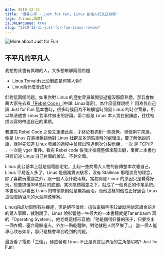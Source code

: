 ```yaml
---
date: 2010-12-21
title: "讀書心得 - Just for Fun, Linux 創始人托瓦茲自傳"
tags: [Linux,讀書]
isCJKLanguage: true
slug: "2010-12-21-just-for-fun-linux-review"
---
```

<img alt="More about Just for Fun" src="http://image.anobii.com/anobi/image_book.php?type=5&amp;item_id=0163a0d1f1ef6809f2&amp;time=0" title="More about Just for Fun" class="left" />

## 不平凡的平凡人

我想對此書有興趣的人，大多想瞭解兩個問題

- Linus Torvalds此公到底是何等人物?
- Linux為什麼會成功?

針對這兩個問題，如果你對 Linux 的歷史背景跟開發過程沒那麼熟悉，那我會推薦大家先去看[「Rebel Code」][0](中譯: Linux傳奇)。為什麼這樣說呢？ 因為我自己讀 Just for Fun 這本書時，很多時候因為不瞭解當時開發 Linux 的時空背景，所以無法體會 Linus 對事件做出的評論。第二個是 Linus 本人實在很謙虛，往往輕描淡寫的帶過自己的事蹟。

我讀完 Rebel Code 之後又重讀此書，才終於有抓到一些感覺。舉個例子來說，像是 Linus 在書裡暢談他對 Linux 社群呈多頭馬車時的處理法，要了解他說的話，就得先知道 Linux 發展的過程中曾經出現過兩次分裂危機，一次 是 TCP/IP ，一次是 vger 事件。看完 Rebel code 後我才搞懂整個來龍去脈，事實上本書也只有記述 Linus 自己片面的說法，不夠全面。

Linus 此公基本上就是個電腦宅宅，比起一些商場大人物的自傳整本吹噓自己， Linus 平易近人多了。Linus 是個務實派駭客，沒有 Stallman 那種崇高的理念，除了喜歡玩電腦之外，跟一般人沒什麼兩樣。當初開發 Linux 的原因只是覺得好玩，想要搞懂386晶片的底細，某次陰錯陽差之下，就成了一個真正的作業系統。本書也可以看出 Linus 的帶領原則就是無為而治，而他這樣的個性正好適合 Linux 這個海納百川的大型開源專案。

Linux的成功固然有些機運，但是絕不僥倖。這位電腦宅宅12歲就開始寫組合語言的驚人事蹟，就別說了。Linus 說影響他一生最大的一本書籍就是Tanenbaum 寫的『Operating System』，他老媽這樣形容他:「他是個很好養的孩子，只要空出一個衣櫥，塞台電腦進去，外加一點乾麵餅，對他就是人間至樂了。」 當一個人能專心致志如斯，那只是機會早到晚到的問題。

最近看了電影「三傻」，赫然發現 Linus 不正是真實世界版的主角蘭切嗎? Just for Fun!

[0]: /post/book/2010-12-21-rebel-code-review/